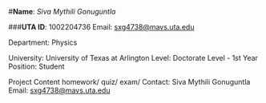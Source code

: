 #**Name**: *Siva Mythili Gonuguntla*

###**UTA ID**: 1002204736 Email: sxg4738@mavs.uta.edu

Department: Physics

University: University of Texas at Arlington
Level: Doctorate Level - 1st Year
Position: Student

Project Content
homework/
quiz/
exam/
Contact: Siva Mythili Gonuguntla
Email: sxg4738@mavs.uta.edu
